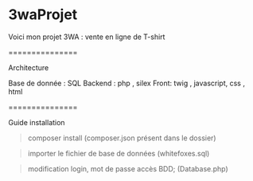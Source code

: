 # 3waProjet

Voici mon projet 3WA : vente en ligne de T-shirt

===============

Architecture

Base de donnée : SQL
Backend : php , silex
Front: twig , javascript, css , html

===============

Guide installation 

> composer install  (composer.json présent dans le dossier)

> importer le fichier de base de données (whitefoxes.sql)

> modification login, mot de passe accès BDD; (Database.php)

